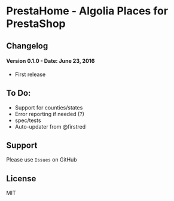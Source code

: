 # PrestaHome - Algolia Places for PrestaShop

## Changelog

#### Version 0.1.0 - Date: June 23, 2016

* First release

## To Do:

* Support for counties/states
* Error reporting if needed (?)
* spec/tests
* Auto-updater from @firstred

## Support

Please use `Issues` on GitHub

## License

MIT